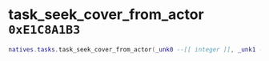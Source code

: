 # task_seek_cover_from_actor `0xE1C8A1B3`

```lua
natives.tasks.task_seek_cover_from_actor(_unk0 --[[ integer ]], _unk1 --[[ integer ]])
```